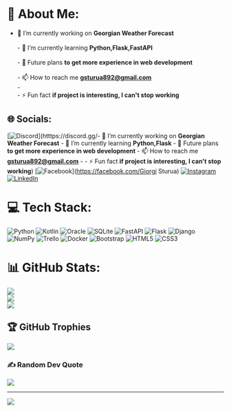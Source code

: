 # 💫 About Me:
- 🔭 I’m currently working on **Georgian Weather Forecast**<br><br>- 🌱 I’m currently learning **Python,Flask,FastAPI**<br><br>- 💬 Future plans **to get more experience in web development**<br><br>- 📫 How to reach me **gsturua892@gmail.com**<br>- <br>- ⚡ Fun fact **if project is interesting, I can't stop working**


## 🌐 Socials:
[![Discord](https://img.shields.io/badge/Discord-%237289DA.svg?logo=discord&logoColor=white)](htttps://discord.gg/- 🔭 I’m currently working on **Georgian Weather Forecast**  - 🌱 I’m currently learning **Python,Flask**  - 💬 Future plans **to get more experience in web development**  - 📫 How to reach me **gsturua892@gmail.com** -  - ⚡ Fun fact **if project is interesting, I can't stop working**) [![Facebook](https://img.shields.io/badge/Facebook-%231877F2.svg?logo=Facebook&logoColor=white)](https://facebook.com/Giorgi Sturua) [![Instagram](https://img.shields.io/badge/Instagram-%23E4405F.svg?logo=Instagram&logoColor=white)](https://instagram.com/sturua23) [![LinkedIn](https://img.shields.io/badge/LinkedIn-%230077B5.svg?logo=linkedin&logoColor=white)](https://linkedin.com/in/GiorgiSturua) 

# 💻 Tech Stack:
![Python](https://img.shields.io/badge/python-3670A0?style=for-the-badge&logo=python&logoColor=ffdd54) ![Kotlin](https://img.shields.io/badge/kotlin-%230095D5.svg?style=for-the-badge&logo=kotlin&logoColor=white) ![Oracle](https://img.shields.io/badge/Oracle-F80000?style=for-the-badge&logo=oracle&logoColor=white) ![SQLite](https://img.shields.io/badge/sqlite-%2307405e.svg?style=for-the-badge&logo=sqlite&logoColor=white) ![FastAPI](https://img.shields.io/badge/FastAPI-005571?style=for-the-badge&logo=fastapi) ![Flask](https://img.shields.io/badge/flask-%23000.svg?style=for-the-badge&logo=flask&logoColor=white) ![Django](https://img.shields.io/badge/django-%23092E20.svg?style=for-the-badge&logo=django&logoColor=white) ![NumPy](https://img.shields.io/badge/numpy-%23013243.svg?style=for-the-badge&logo=numpy&logoColor=white) ![Trello](https://img.shields.io/badge/Trello-%23026AA7.svg?style=for-the-badge&logo=Trello&logoColor=white) ![Docker](https://img.shields.io/badge/docker-%230db7ed.svg?style=for-the-badge&logo=docker&logoColor=white) ![Bootstrap](https://img.shields.io/badge/bootstrap-%23563D7C.svg?style=for-the-badge&logo=bootstrap&logoColor=white) ![HTML5](https://img.shields.io/badge/html5-%23E34F26.svg?style=for-the-badge&logo=html5&logoColor=white) ![CSS3](https://img.shields.io/badge/css3-%231572B6.svg?style=for-the-badge&logo=css3&logoColor=white)
# 📊 GitHub Stats:
![](https://github-readme-stats.vercel.app/api?username=sturu23&theme=omni&hide_border=false&include_all_commits=true&count_private=false)<br/>
![](https://github-readme-streak-stats.herokuapp.com/?user=sturu23&theme=omni&hide_border=false)<br/>
![](https://github-readme-stats.vercel.app/api/top-langs/?username=sturu23&theme=omni&hide_border=false&include_all_commits=true&count_private=false&layout=compact)

## 🏆 GitHub Trophies
![](https://github-profile-trophy.vercel.app/?username=sturu23&theme=radical&no-frame=false&no-bg=true&margin-w=4)

### ✍️ Random Dev Quote
![](https://quotes-github-readme.vercel.app/api?type=horizontal&theme=radical)

---
[![](https://visitcount.itsvg.in/api?id=sturu23&icon=0&color=0)](https://visitcount.itsvg.in)

<!-- Proudly created with GPRM ( https://gprm.itsvg.in ) -->
